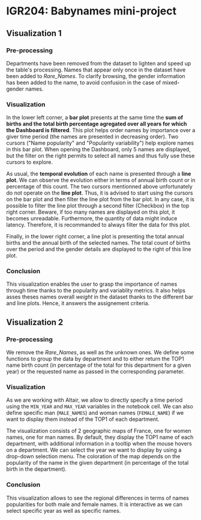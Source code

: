 # IGR204: Babynames mini-project

## Visualization 1
### Pre-processing
 
Departments have been removed from the dataset to lighten and speed up the table's processing.
Names that appear only once in the dataset have been added to *Rare_Names*.
To clarify browsing, the gender information has been added to the name, to avoid confusion in the case of mixed-gender names.

### Visualization
In the lower left corner, a **bar plot** presents at the same time the **sum of births and the total birth percentage agregated over all years for which the Dashboard is filtered**. This plot helps order names by importance over a giver time period (the names are presented in decreasing order).
Two cursors ("Name popularity" and "Popularity variability") help explore names in this bar plot.
When opening the Dashboard, only 5 names are displayed, but the filter on the right permits to select all names and thus fully use these cursors to explore.

As usual, the **temporal evolution** of each name is presented through a **line plot**. We can observe the evolution either in terms of annual birth count or in percentage of this count.
The two cursors mentionned above unfortunately do not operate on the **line plot**. Thus, it is advised to start using the cursors on the bar plot and then filter the line plot from the bar plot.
In any case, it is possible to filter the line plot through a second filter (Checkbox) in the top right corner.
Beware, if too many names are displayed on this plot, it becomes unreadable. Furthermore, the quantity of data might induce latency. Therefore, it is recommanded to always filter the data for this plot.

Finally, in the lower right corner, a line plot is presenting the total annual births and the annual birth of the selected names. The total count of births over the period and the gender details are displayed to the right of this line plot.

### Conclusion
This visualization enables the user to grasp the importance of names through time thanks to the popularity and variablity metrics. It also helps asses theses names overall *weight* in the dataset thanks to the different bar and line plots. Hence, it answers the assignement criteria.


## Visualization 2

### Pre-processing
We remove the *Rare_Names*, as well as the unknown ones. We define some functions to group the data by department and to either return the TOP1 name birth count (in percentage of the total for this department for a given year) or the requested name as passed in the corresponding parameter.

### Visualization

As we are working with Altair, we allow to directly specify a time period using the `MIN_YEAR` and `MAX_YEAR` variables in the notebook cell. We can also define specific man (`MALE_NAMES`) and woman names (`FEMALE_NAME`) if we want to display them instead of the TOP1 of each department.

The visualization consists of 2 geographic maps of France, one for women names, one for man names. By default, they display the TOP1 name of each department, with additional information in a tooltip when the mouse hovers on a department. We can select the year we want to display by using a drop-down selection menu. The coloration of the map depends on the popularity of the name in the given department (in percentage of the total birth in the department).

### Conclusion
This visualization allows to see the regional differences in terms of names popularities for both male and female names. It is interactive as we can select specific year as well as specific names.

